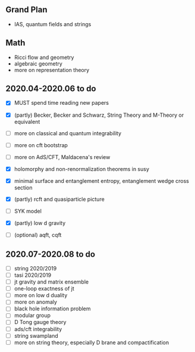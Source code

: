 ## Grand Plan

* IAS, quantum fields and strings

## Math

* Ricci flow and geometry
* algebraic geometry
* more on representation theory

## 2020.04-2020.06 to do 

- [x] MUST spend time reading new papers 
- [x] (partly) Becker, Becker and Schwarz, String Theory and M-Theory or equivalent
- [ ] more on classical and quantum integrability
- [ ] more on cft bootstrap
- [ ] more on AdS/CFT, Maldacena's review
- [x] holomorphy and non-renormalization theorems in susy
- [x] minimal surface and entanglement entropy, entanglement wedge cross section
- [x] (partly) rcft and quasiparticle picture
- [ ] SYK model
- [x] (partly) low d gravity
- [ ] (optional) aqft, cqft




## 2020.07-2020.08 to do
- [ ] string 2020/2019
- [ ] tasi 2020/2019
- [ ] jt gravity and matrix ensemble
- [ ] one-loop exactness of jt
- [ ] more on low d duality
- [ ] more on anomaly
- [ ] black hole information problem
- [ ] modular group
- [ ] D Tong gauge theory
- [ ] ads/cft integrability
- [ ] string swampland
- [ ] more on string theory, especially D brane and compactification